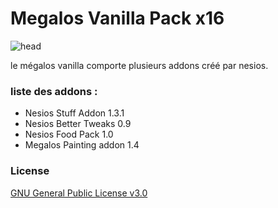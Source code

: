 # Megalos Vanilla Pack x16

![head](https://cdn.discordapp.com/attachments/816659736673386506/948181426031980564/Showcaseproto1.png)

le mégalos vanilla comporte plusieurs addons créé par nesios.

### liste des addons :

- Nesios Stuff Addon 1.3.1
- Nesios Better Tweaks 0.9
- Nesios Food Pack 1.0
- Megalos Painting addon 1.4

### License

[GNU General Public License v3.0](https://choosealicense.com/licenses/gpl-3.0/)
